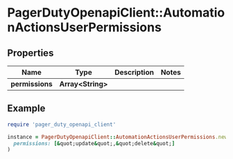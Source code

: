 # PagerDutyOpenapiClient::AutomationActionsUserPermissions

## Properties

| Name | Type | Description | Notes |
| ---- | ---- | ----------- | ----- |
| **permissions** | **Array&lt;String&gt;** |  |  |

## Example

```ruby
require 'pager_duty_openapi_client'

instance = PagerDutyOpenapiClient::AutomationActionsUserPermissions.new(
  permissions: [&quot;update&quot;,&quot;delete&quot;]
)
```

